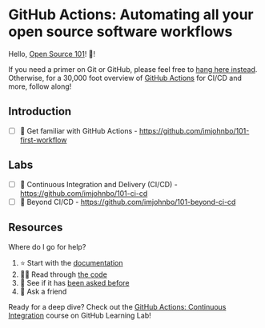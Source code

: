 # GitHub Actions: Automating all your open source software workflows 

Hello, [Open Source 101](https://opensource101.com/events/columbia-2020/)! :wave:!

If you need a primer on Git or GitHub, please feel free to [hang here instead](https://git.io/JvWiO). Otherwise, for a 30,000 foot overview of [GitHub Actions](https://github.com/features/actions) for CI/CD and more, follow along!

## Introduction

- [ ] 👀 Get familiar with GitHub Actions - https://github.com/imjohnbo/101-first-workflow

## Labs
- [ ] 🧪 Continuous Integration and Delivery (CI/CD) - https://github.com/imjohnbo/101-ci-cd
- [ ] 🧪 Beyond CI/CD - https://github.com/imjohnbo/101-beyond-ci-cd

## Resources

Where do I go for help?

1. :star: Start with the [documentation](https://help.github.com/en/actions)
1. 👩‍💻 Read through [the code](https://github.com/actions)
1. 🧐 See if it has [been asked before](https://github.community/t5/GitHub-Actions/bd-p/actions)
1. 🤝 Ask a friend

Ready for a deep dive? Check out the [GitHub Actions: Continuous Integration](https://lab.github.com/githubtraining/github-actions:-continuous-integration) course on GitHub Learning Lab!